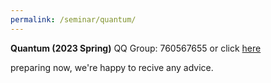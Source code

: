 ```yaml
---
permalink: /seminar/quantum/
---
```



**Quantum (2023 Spring)**
QQ Group: 760567655 or click [here](https://jq.qq.com/?_wv=1027&k=pdL4Q0uj)


preparing now, we're happy to recive any advice.